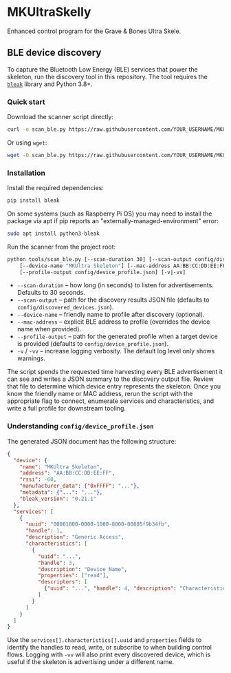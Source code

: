 # MKUltraSkelly

Enhanced control program for the Grave & Bones Ultra Skele.

## BLE device discovery

To capture the Bluetooth Low Energy (BLE) services that power the skeleton, run the discovery tool in this repository. The tool requires the [`bleak`](https://github.com/hbldh/bleak) library and Python 3.8+.

### Quick start

Download the scanner script directly:

```bash
curl -o scan_ble.py https://raw.githubusercontent.com/YOUR_USERNAME/MKUltraSkelly/main/tools/scan_ble.py
```

Or using `wget`:

```bash
wget -O scan_ble.py https://raw.githubusercontent.com/YOUR_USERNAME/MKUltraSkelly/main/tools/scan_ble.py
```

### Installation

Install the required dependencies:

```bash
pip install bleak
```

On some systems (such as Raspberry Pi OS) you may need to install the package via apt if pip reports an "externally-managed-environment" error:

```bash
sudo apt install python3-bleak
```

Run the scanner from the project root:

```bash
python tools/scan_ble.py [--scan-duration 30] [--scan-output config/discovered_devices.json] \
    [--device-name "MKUltra Skeleton"] [--mac-address AA:BB:CC:DD:EE:FF] \
    [--profile-output config/device_profile.json] [-v|-vv]
```

* `--scan-duration` – how long (in seconds) to listen for advertisements. Defaults to 30 seconds.
* `--scan-output` – path for the discovery results JSON file (defaults to `config/discovered_devices.json`).
* `--device-name` – friendly name to profile after discovery (optional).
* `--mac-address` – explicit BLE address to profile (overrides the device name when provided).
* `--profile-output` – path for the generated profile when a target device is provided (defaults to `config/device_profile.json`).
* `-v` / `-vv` – increase logging verbosity. The default log level only shows warnings.

The script spends the requested time harvesting every BLE advertisement it can see and writes a JSON summary to the discovery output file. Review that file to determine which device entry represents the skeleton. Once you know the friendly name or MAC address, rerun the script with the appropriate flag to connect, enumerate services and characteristics, and write a full profile for downstream tooling.

### Understanding `config/device_profile.json`

The generated JSON document has the following structure:

```json
{
  "device": {
    "name": "MKUltra Skeleton",
    "address": "AA:BB:CC:DD:EE:FF",
    "rssi": -60,
    "manufacturer_data": {"0xFFFF": "..."},
    "metadata": {"...": "..."},
    "bleak_version": "0.21.1"
  },
  "services": [
    {
      "uuid": "00001800-0000-1000-8000-00805f9b34fb",
      "handle": 1,
      "description": "Generic Access",
      "characteristics": [
        {
          "uuid": "...",
          "handle": 3,
          "description": "Device Name",
          "properties": ["read"],
          "descriptors": [
            {"uuid": "...", "handle": 4, "description": "Characteristic User Description"}
          ]
        }
      ]
    }
  ]
}
```

Use the `services[].characteristics[].uuid` and `properties` fields to identify the handles to read, write, or subscribe to when building control flows. Logging with `-vv` will also print every discovered device, which is useful if the skeleton is advertising under a different name.
